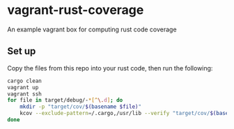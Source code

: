 # vagrant-rust-coverage
An example vagrant box for computing rust code coverage

## Set up

Copy the files from this repo into your rust code, then run the following:

```sh
cargo clean
vagrant up
vagrant ssh
for file in target/debug/-*[^\.d]; do
    mkdir -p "target/cov/$(basename $file)"
    kcov --exclude-pattern=/.cargo,/usr/lib --verify "target/cov/$(basename $file)" "$file"
done
```
